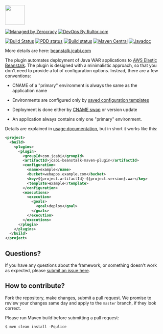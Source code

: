 <img src="http://img.jcabi.com/logo-square.png" width="64px" height="64px" />

[![Managed by Zerocracy](http://www.0crat.com/badge/C3RUBL5H9.svg)](http://www.0crat.com/p/C3RUBL5H9)
[![DevOps By Rultor.com](http://www.rultor.com/b/jcabi/jcabi-beanstalk-maven-plugin)](http://www.rultor.com/p/jcabi/jcabi-beanstalk-maven-plugin)

[![Build Status](https://travis-ci.org/jcabi/jcabi-beanstalk-maven-plugin.svg?branch=master)](https://travis-ci.org/jcabi/jcabi-beanstalk-maven-plugin)
[![PDD status](http://www.0pdd.com/svg?name=jcabi/jcabi-beanstalk-maven-plugin)](http://www.0pdd.com/p?name=jcabi/jcabi-beanstalk-maven-plugin)
[![Build status](https://ci.appveyor.com/api/projects/status/rudkdp50i862rhbh/branch/master?svg=true)](https://ci.appveyor.com/project/yegor256/jcabi-beanstalk-maven-plugin/branch/master)
[![Maven Central](https://maven-badges.herokuapp.com/maven-central/com.jcabi/jcabi-beanstalk-maven-plugin/badge.svg)](https://maven-badges.herokuapp.com/maven-central/com.jcabi/jcabi-beanstalk-maven-plugin)
[![Javadoc](https://javadoc.io/badge/com.jcabi/jcabi-beanstalk-maven-plugin.svg)](http://www.javadoc.io/doc/com.jcabi/jcabi-beanstalk-maven-plugin)

More details are here:
[beanstalk.jcabi.com](http://beanstalk.jcabi.com/index.html)

The plugin automates deployment of Java WAR applications
to [AWS Elastic Beanstalk](http://aws.amazon.com/elasticbeanstalk/).
The plugin is designed with a minimalistic
approach, so that you don't need to provide a lot of configuration
options. Instead, there are a few conventions:

 * CNAME of a "primary" environment is always the same as the application name

 * Environments are configured only by
   [saved configuration templates](http://docs.amazonwebservices.com/elasticbeanstalk/latest/dg/using-features.managing.html#using-features.managing.saving)

 * Deployment is done either by
   [CNAME swap](http://docs.amazonwebservices.com/elasticbeanstalk/latest/dg/using-features.CNAMESwap.html)
   or version update

 * An application always contains only one "primary" environment.

Details are explained in [usage documentation](http://www.jcabi.com/jcabi-beanstalk-maven-plugin/index.html),
but in short it works like this:

```xml
<project>
  <build>
    <plugins>
      <plugin>
        <groupId>com.jcabi</groupId>
        <artifactId>jcabi-beanstalk-maven-plugin</artifactId>
        <configuration>
          <name>example</name>
          <bucket>webapps.example.com</bucket>
          <key>${project.artifactId}-${project.version}.war</key>
          <template>example</template>
        </configuration>
        <executions>
          <execution>
            <goals>
              <goal>deploy</goal>
            </goals>
          </execution>
        </executions>
      </plugin>
    </plugins>
  </build>
</project>
```

## Questions?

If you have any questions about the framework, or something doesn't work as expected,
please [submit an issue here](https://github.com/jcabi/jcabi-beanstalk-maven-plugin/issues/new).

## How to contribute?

Fork the repository, make changes, submit a pull request.
We promise to review your changes same day and apply to
the `master` branch, if they look correct.

Please run Maven build before submitting a pull request:

```
$ mvn clean install -Pqulice
```
